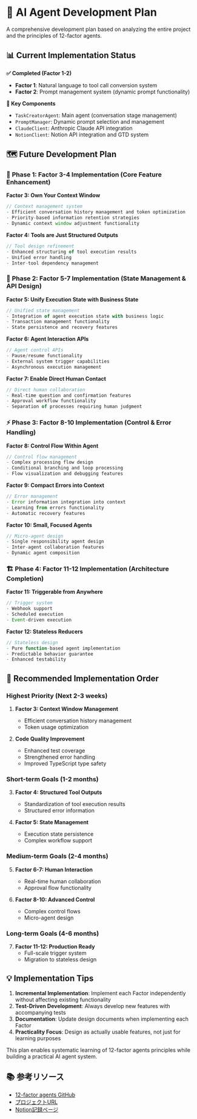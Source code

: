 # 🎯 AI Agent Development Plan

A comprehensive development plan based on analyzing the entire project and the principles of 12-factor agents.

## 📊 Current Implementation Status

**✅ Completed (Factor 1-2)**
- **Factor 1**: Natural language to tool call conversion system
- **Factor 2**: Prompt management system (dynamic prompt functionality)

**📁 Key Components**
- `TaskCreatorAgent`: Main agent (conversation stage management)
- `PromptManager`: Dynamic prompt selection and management
- `ClaudeClient`: Anthropic Claude API integration
- `NotionClient`: Notion API integration and GTD system

## 🗺️ Future Development Plan

### 🎯 **Phase 1: Factor 3-4 Implementation (Core Feature Enhancement)**

**Factor 3: Own Your Context Window**
```typescript
// Context management system
- Efficient conversation history management and token optimization
- Priority-based information retention strategies
- Dynamic context window adjustment functionality
```

**Factor 4: Tools are Just Structured Outputs**
```typescript
// Tool design refinement
- Enhanced structuring of tool execution results
- Unified error handling
- Inter-tool dependency management
```

### 🔧 **Phase 2: Factor 5-7 Implementation (State Management & API Design)**

**Factor 5: Unify Execution State with Business State**
```typescript
// Unified state management
- Integration of agent execution state with business logic
- Transaction management functionality
- State persistence and recovery features
```

**Factor 6: Agent Interaction APIs**
```typescript
// Agent control APIs
- Pause/resume functionality
- External system trigger capabilities
- Asynchronous execution management
```

**Factor 7: Enable Direct Human Contact**
```typescript
// Direct human collaboration
- Real-time question and confirmation features
- Approval workflow functionality
- Separation of processes requiring human judgment
```

### ⚡ **Phase 3: Factor 8-10 Implementation (Control & Error Handling)**

**Factor 8: Control Flow Within Agent**
```typescript
// Control flow management
- Complex processing flow design
- Conditional branching and loop processing
- Flow visualization and debugging features
```

**Factor 9: Compact Errors into Context**
```typescript
// Error management
- Error information integration into context
- Learning from errors functionality
- Automatic recovery features
```

**Factor 10: Small, Focused Agents**
```typescript
// Micro-agent design
- Single responsibility agent design
- Inter-agent collaboration features
- Dynamic agent composition
```

### 🏗️ **Phase 4: Factor 11-12 Implementation (Architecture Completion)**

**Factor 11: Triggerable from Anywhere**
```typescript
// Trigger system
- Webhook support
- Scheduled execution
- Event-driven execution
```

**Factor 12: Stateless Reducers**
```typescript
// Stateless design
- Pure function-based agent implementation
- Predictable behavior guarantee
- Enhanced testability
```

## 🚀 Recommended Implementation Order

### **Highest Priority (Next 2-3 weeks)**
1. **Factor 3: Context Window Management**
   - Efficient conversation history management
   - Token usage optimization

2. **Code Quality Improvement**
   - Enhanced test coverage
   - Strengthened error handling
   - Improved TypeScript type safety

### **Short-term Goals (1-2 months)**
3. **Factor 4: Structured Tool Outputs**
   - Standardization of tool execution results
   - Structured error information

4. **Factor 5: State Management**
   - Execution state persistence
   - Complex workflow support

### **Medium-term Goals (2-4 months)**
5. **Factor 6-7: Human Interaction**
   - Real-time human collaboration
   - Approval flow functionality

6. **Factor 8-10: Advanced Control**
   - Complex control flows
   - Micro-agent design

### **Long-term Goals (4-6 months)**
7. **Factor 11-12: Production Ready**
   - Full-scale trigger system
   - Migration to stateless design

## 💡 Implementation Tips

1. **Incremental Implementation**: Implement each Factor independently without affecting existing functionality
2. **Test-Driven Development**: Always develop new features with accompanying tests
3. **Documentation**: Update design documents when implementing each Factor
4. **Practicality Focus**: Design as actually usable features, not just for learning purposes

This plan enables systematic learning of 12-factor agents principles while building a practical AI agent system.

## 📚 参考リソース

- [12-factor agents GitHub](https://github.com/humanlayer/12-factor-agents)
- [プロジェクトURL](https://github.com/shomrkm/shochan_ai)
- [Notion記録ページ](https://www.notion.so/shomrkm/Learning-AI-Agent-Development-24bd4af9764f800c9fe9ca2a490386d5)